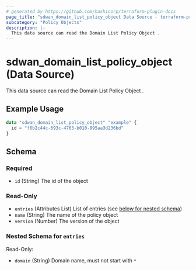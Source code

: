 ```yaml
---
# generated by https://github.com/hashicorp/terraform-plugin-docs
page_title: "sdwan_domain_list_policy_object Data Source - terraform-provider-sdwan"
subcategory: "Policy Objects"
description: |-
  This data source can read the Domain List Policy Object .
---
```


# sdwan_domain_list_policy_object (Data Source)

This data source can read the Domain List Policy Object .

## Example Usage

```terraform
data "sdwan_domain_list_policy_object" "example" {
  id = "f6b2c44c-693c-4763-b010-895aa3d236bd"
}
```

<!-- schema generated by tfplugindocs -->
## Schema

### Required

- `id` (String) The id of the object

### Read-Only

- `entries` (Attributes List) List of entries (see [below for nested schema](#nestedatt--entries))
- `name` (String) The name of the policy object
- `version` (Number) The version of the object

<a id="nestedatt--entries"></a>
### Nested Schema for `entries`

Read-Only:

- `domain` (String) Domain name, must not start with `*`
